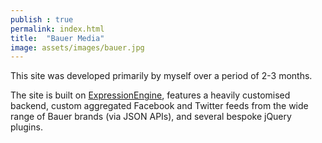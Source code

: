 ```yaml
---
publish : true
permalink: index.html
title:  "Bauer Media"
image: assets/images/bauer.jpg
---
```


This site was developed primarily by myself over a period of 2-3 months.

The site is built on <a href="http://ellislab.com/expressionengine" target="_blank">ExpressionEngine</a>, features a heavily customised backend, custom aggregated Facebook and Twitter feeds from the wide range of Bauer brands (via JSON APIs), and several bespoke jQuery plugins.

